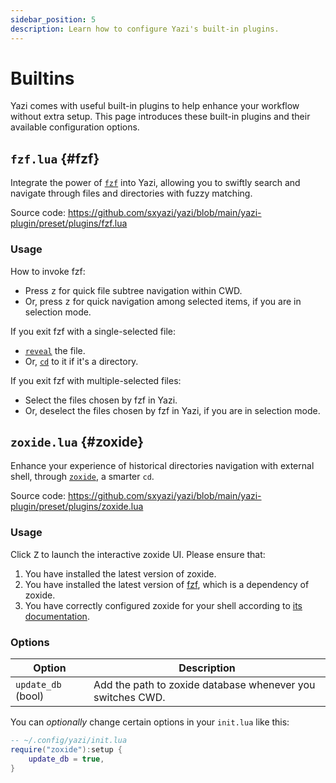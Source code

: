 ```yaml
---
sidebar_position: 5
description: Learn how to configure Yazi's built-in plugins.
---
```


# Builtins

Yazi comes with useful built-in plugins to help enhance your workflow without extra setup. This page introduces these built-in plugins and their available configuration options.

## `fzf.lua` {#fzf}

Integrate the power of [`fzf`](https://github.com/junegunn/fzf) into Yazi, allowing you to swiftly search and navigate through files and directories with fuzzy matching.

Source code: https://github.com/sxyazi/yazi/blob/main/yazi-plugin/preset/plugins/fzf.lua

### Usage

How to invoke fzf:

- Press <kbd>z</kbd> for quick file subtree navigation within CWD.
- Or, press <kbd>z</kbd> for quick navigation among selected items, if you are in selection mode.

If you exit fzf with a single-selected file:

- [`reveal`](/docs/configuration/keymap#manager.reveal) the file.
- Or, [`cd`](/docs/configuration/keymap#manager.cd) to it if it's a directory.

If you exit fzf with multiple-selected files:

- Select the files chosen by fzf in Yazi.
- Or, deselect the files chosen by fzf in Yazi, if you are in selection mode.

## `zoxide.lua` {#zoxide}

Enhance your experience of historical directories navigation with external shell, through [`zoxide`](https://github.com/ajeetdsouza/zoxide), a smarter `cd`.

Source code: https://github.com/sxyazi/yazi/blob/main/yazi-plugin/preset/plugins/zoxide.lua

### Usage

Click <kbd>Z</kbd> to launch the interactive zoxide UI. Please ensure that:

1. You have installed the latest version of zoxide.
2. You have installed the latest version of [fzf](https://github.com/junegunn/fzf), which is a dependency of zoxide.
3. You have correctly configured zoxide for your shell according to [its documentation](https://github.com/ajeetdsouza/zoxide?tab=readme-ov-file#installation).

### Options

| Option             | Description                                                |
| ------------------ | ---------------------------------------------------------- |
| `update_db` (bool) | Add the path to zoxide database whenever you switches CWD. |

You can _optionally_ change certain options in your `init.lua` like this:

```lua
-- ~/.config/yazi/init.lua
require("zoxide"):setup {
	update_db = true,
}
```
